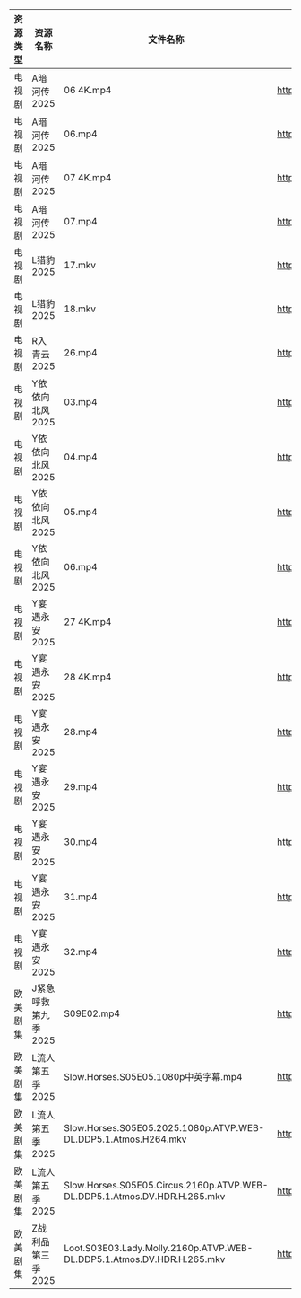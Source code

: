 | 资源类型 | 资源名称         | 文件名称                                                                      | 分享链接                                 | 更新时间                |
| ---- | ------------ | ------------------------------------------------------------------------- | ------------------------------------ | ------------------- |
| 电视剧  | A暗河传2025     | 06 4K.mp4                                                                 | https://www.alipan.com/s/h2Y2d4BMiik | 2025-10-22 08:03:31 |
| 电视剧  | A暗河传2025     | 06.mp4                                                                    | https://www.alipan.com/s/h2Y2d4BMiik | 2025-10-22 08:03:31 |
| 电视剧  | A暗河传2025     | 07 4K.mp4                                                                 | https://www.alipan.com/s/h2Y2d4BMiik | 2025-10-22 08:03:30 |
| 电视剧  | A暗河传2025     | 07.mp4                                                                    | https://www.alipan.com/s/h2Y2d4BMiik | 2025-10-22 08:03:30 |
| 电视剧  | L猎豹2025      | 17.mkv                                                                    | https://www.alipan.com/s/XWdZ5WKRyHt | 2025-10-22 08:03:56 |
| 电视剧  | L猎豹2025      | 18.mkv                                                                    | https://www.alipan.com/s/XWdZ5WKRyHt | 2025-10-22 08:03:55 |
| 电视剧  | R入青云2025     | 26.mp4                                                                    | https://www.alipan.com/s/7kV94cu2ZMy | 2025-10-22 08:04:00 |
| 电视剧  | Y依依向北风2025   | 03.mp4                                                                    | https://www.alipan.com/s/D5ifn8EewgV | 2025-10-22 08:04:34 |
| 电视剧  | Y依依向北风2025   | 04.mp4                                                                    | https://www.alipan.com/s/D5ifn8EewgV | 2025-10-22 08:04:34 |
| 电视剧  | Y依依向北风2025   | 05.mp4                                                                    | https://www.alipan.com/s/D5ifn8EewgV | 2025-10-22 08:04:33 |
| 电视剧  | Y依依向北风2025   | 06.mp4                                                                    | https://www.alipan.com/s/D5ifn8EewgV | 2025-10-22 08:04:33 |
| 电视剧  | Y宴遇永安2025    | 27 4K.mp4                                                                 | https://www.alipan.com/s/VE78Z2R4ZAM | 2025-10-22 08:04:42 |
| 电视剧  | Y宴遇永安2025    | 28 4K.mp4                                                                 | https://www.alipan.com/s/VE78Z2R4ZAM | 2025-10-22 08:04:42 |
| 电视剧  | Y宴遇永安2025    | 28.mp4                                                                    | https://www.alipan.com/s/VE78Z2R4ZAM | 2025-10-22 08:04:41 |
| 电视剧  | Y宴遇永安2025    | 29.mp4                                                                    | https://www.alipan.com/s/VE78Z2R4ZAM | 2025-10-22 08:04:40 |
| 电视剧  | Y宴遇永安2025    | 30.mp4                                                                    | https://www.alipan.com/s/VE78Z2R4ZAM | 2025-10-22 08:04:40 |
| 电视剧  | Y宴遇永安2025    | 31.mp4                                                                    | https://www.alipan.com/s/VE78Z2R4ZAM | 2025-10-22 08:04:39 |
| 电视剧  | Y宴遇永安2025    | 32.mp4                                                                    | https://www.alipan.com/s/VE78Z2R4ZAM | 2025-10-22 08:04:39 |
| 欧美剧集 | J紧急呼救第九季2025 | S09E02.mp4                                                                | https://pan.quark.cn/s/434ae231f0c8  | 2025-10-22 12:21:03 |
| 欧美剧集 | L流人第五季2025   | Slow.Horses.S05E05.1080p中英字幕.mp4                                          | https://pan.quark.cn/s/eea649ba4ed4  | 2025-10-22 12:22:09 |
| 欧美剧集 | L流人第五季2025   | Slow.Horses.S05E05.2025.1080p.ATVP.WEB-DL.DDP5.1.Atmos.H264.mkv           | https://pan.quark.cn/s/eea649ba4ed4  | 2025-10-22 12:22:00 |
| 欧美剧集 | L流人第五季2025   | Slow.Horses.S05E05.Circus.2160p.ATVP.WEB-DL.DDP5.1.Atmos.DV.HDR.H.265.mkv | https://pan.quark.cn/s/eea649ba4ed4  | 2025-10-22 12:22:06 |
| 欧美剧集 | Z战利品第三季2025  | Loot.S03E03.Lady.Molly.2160p.ATVP.WEB-DL.DDP5.1.Atmos.DV.HDR.H.265.mkv    | https://pan.quark.cn/s/cf6e358194a7  | 2025-10-22 12:27:11 |
